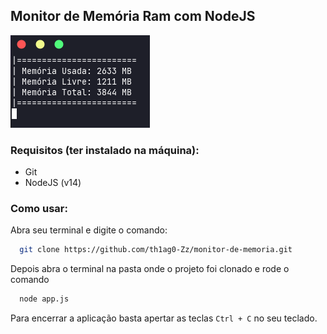 ## Monitor de Memória Ram com NodeJS
<img src=".github/print.png">

### Requisitos (ter instalado na máquina):
* Git
* NodeJS (v14)

### Como usar:
Abra seu terminal e digite o comando:
``` sh
  git clone https://github.com/th1ag0-Zz/monitor-de-memoria.git
```

Depois abra o terminal na pasta onde o projeto foi clonado e rode o comando

``` sh
  node app.js
```

Para encerrar a aplicação basta apertar as teclas ``` Ctrl + C ``` no seu teclado.
